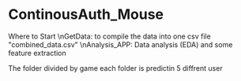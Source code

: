 # ContinousAuth_Mouse
Where to Start
\nGetData: to compile the data into one csv file "combined_data.csv"
\nAnalysis_APP: Data analysis (EDA) and some feature extraction


The folder divided by game
each folder is predictin 5 diffrent user
